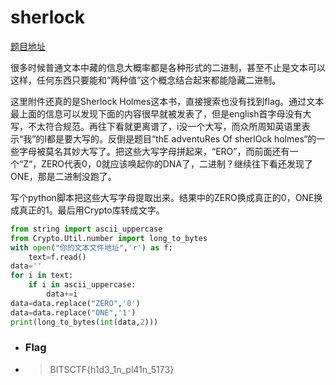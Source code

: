 # sherlock

[题目地址](https://adworld.xctf.org.cn/challenges/details?hash=f4c9d8f7-ab03-4f58-b299-0dcd4739ee20_2)

很多时候普通文本中藏的信息大概率都是各种形式的二进制，甚至不止是文本可以这样，任何东西只要能和“两种值”这个概念结合起来都能隐藏二进制。

这里附件还真的是Sherlock Holmes这本书，直接搜索也没有找到flag。通过文本最上面的信息可以发现下面的内容很早就被发表了，但是english首字母没有大写，不太符合规范。再往下看就更离谱了，i没一个大写，而众所周知英语里表示“我”的I都是要大写的。反倒是题目“thE adventuRes Of sherlOck holmes“的一些字母被莫名其妙大写了。把这些大写字母拼起来，“ERO”，而前面还有一个“Z“，ZERO代表0，0就应该唤起你的DNA了，二进制？继续往下看还发现了ONE，那是二进制没跑了。

写个python脚本把这些大写字母提取出来。结果中的ZERO换成真正的0，ONE换成真正的1。最后用Crypto库转成文字。

```python
from string import ascii_uppercase
from Crypto.Util.number import long_to_bytes
with open("你的文本文件地址",'r') as f:
    text=f.read()
data=''
for i in text:
    if i in ascii_uppercase:
        data+=i
data=data.replace("ZERO",'0')
data=data.replace("ONE",'1')
print(long_to_bytes(int(data,2)))
```

- ### Flag
- > BITSCTF{h1d3_1n_pl41n_5173}